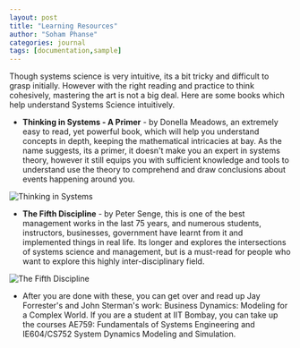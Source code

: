 ```yaml
---
layout: post
title: "Learning Resources"
author: "Soham Phanse"
categories: journal
tags: [documentation,sample]
---
```




Though systems science is very intuitive, its a bit tricky and difficult to grasp initially. However with the right reading and practice to think cohesively, mastering the art is not a big deal. Here are some books which help understand Systems Science intuitively. 

- **Thinking in Systems - A Primer** - by Donella Meadows, an extremely easy to read, yet powerful book, which will help you understand concepts in depth, keeping the mathematical intricacies at bay. As the name suggests, its a primer, it doesn't make you an expert in systems theory, however it still equips you with sufficient knowledge and tools to understand use the theory to comprehend and draw conclusions about events happening around you. 

![Thinking in Systems](https://sohamphanseiitb.github.io/th-ink-in-systems/assets/img/Thinking_in_Systems_cover_resized.jpg)

- **The Fifth Discipline** - by Peter Senge, this is one of the best management works in the last 75 years, and numerous students, instructors, businesses, government have learnt from it and implemented things in real life. Its longer and explores the intersections of systems science and management, but is a must-read for people who want to explore this highly inter-disciplinary field. 


![The Fifth Discipline](https://sohamphanseiitb.github.io/th-ink-in-systems/assets/img/The_fifth_discipline_cover.jpg)

- After you are done with these, you can get over and read up Jay Forrester's and John Sterman's work: Business Dynamics: Modeling for a Complex World. If you are a student at IIT Bombay, you can take up the courses AE759: Fundamentals of Systems Engineering and IE604/CS752 System Dynamics Modeling and Simulation. 


<!--The beauty of computer programming is that you do not need to formally go to school to learn how to program. You can learn almost everything that you would need to know online, and for free. The following resources are some that I have used personally, that I highly recommend, for anyone looking to learn more about computer programming.

## [Free Code Camp](https://www.freecodecamp.org/)

My personal favourite for learning full stack web development. They offer a great front and back end curriculum that requires you to complete a variety of projects in order to apply the knowledge that you learn during the lessons. As a bonus, at the end of the curriculum you will have a few impressive projects under your belt for your portfolio.

## [Codecademy](https://www.codecademy.com/)

Not only does Codecademy have many great courses on various web development languages such as [HTML](https://www.codecademy.com/learn/learn-html), [CSS](https://www.codecademy.com/learn/learn-css), and [JavaScript](https://www.codecademy.com/learn/introduction-to-javascript), but they even offer a course on [how to deploy a Jekyll site](https://www.codecademy.com/learn/deploy-a-website). If you are completely new to Jekyll, I would recommend working through that course as a great start for learning how to deploy your Jekyll site.

## [Khan Academy](https://www.khanacademy.org/)

A great resource not only for learning mathematics (what most people probably know Khan Academy for), but also [computer programming](https://www.khanacademy.org/computing/computer-programming). What Khan Academy offers that is different from the other two above resources is that it offers courses in [computer science related](https://www.khanacademy.org/computing/computer-science) topics, such as [algorithms](https://www.khanacademy.org/computing/computer-science/algorithms) and [cryptography](https://www.khanacademy.org/computing/computer-science/cryptography). This is unique in that most online resources mostly focus on the programming side of things.-->
